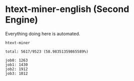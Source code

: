# htext-miner-english (Second Engine)

Everything doing here is automated.

```
htext-miner

total: 5617/9523 (58.98351359865589%)

job0: 1263
job1: 1430
job2: 1912
job3: 1012
```